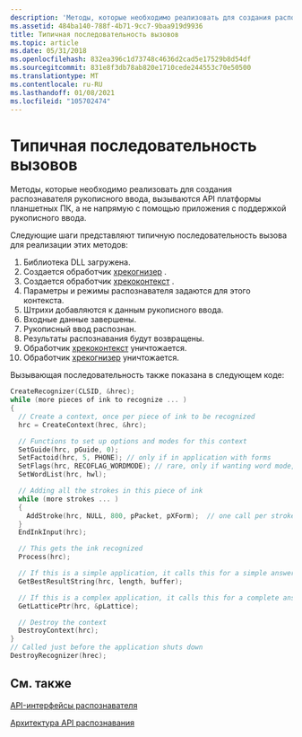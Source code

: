 ```yaml
---
description: 'Методы, которые необходимо реализовать для создания распознавателя рукописного ввода, вызываются API платформы планшетных ПК, а не напрямую с помощью приложения с поддержкой рукописного ввода. Следующие шаги представляют типичную последовательность вызова для реализации этих методов: загружена библиотека DLL.&\# 160; Создан обработчик ХРЕКОГНИЗЕР.&\# 160; Создан обработчик ХРЕКОКОНТЕКСТ. Параметры и режимы распознавателя задаются для этого контекста. Штрихи добавляются к данным рукописного ввода. Входные данные завершены. Рукописный ввод распознан. Результаты распознавания будут возвращены. Обработчик ХРЕКОКОНТЕКСТ уничтожается. Обработчик ХРЕКОГНИЗЕР уничтожается. Вызывающая последовательность также показана в следующем коде: C + + Креатерекогнизер (CLSID, &хрек); Хотя (больше фрагментов рукописного ввода для распознавания...) {//Создание контекста по одному элементу рукописного ввода для распознавания ХРК = CreateContext (хрек, &ХРК);//функции для настройки параметров и режимов для этого контекста Сетгуиде (ХРК, Пгуиде, 0); Сетфактоид (ХРК, 5, PHONE); только если в приложении с Forms Сетфлагс (ХРК, РЕКОФЛАГ \_ вордмоде);//редкими словами, только в том случае, если выбран режим слова, без словаря или один сегмент сетвордлист (ХРК, хвл);//Добавление всех штрихов в этом фрагменте рукописного ввода (больше штрихов...) {Аддстроке (ХРК, NULL, 800, Ппаккет, Пксформ);//один вызов для каждой черты Ендинкинпут (ХРК); Это получает процесс распознавания рукописного ввода (ХРК); Если это простое приложение, оно вызывает его для простого ответа Жетбестресултстринг (ХРК, Length, buffer). Если это сложное приложение, оно вызывает его для получения полного ответа Жетлаттицептр (ХРК, &Платтице); Уничтожить контекст Дестройконтекст (ХРК); }//Вызывается непосредственно перед завершением работы приложения Дестройрекогнизер (хрек);'
ms.assetid: 484ba140-788f-4b71-9cc7-9baa919d9936
title: Типичная последовательность вызовов
ms.topic: article
ms.date: 05/31/2018
ms.openlocfilehash: 832ea396c1d73748c4636d2cad5e17529b8d54df
ms.sourcegitcommit: 831e8f3db78ab820e1710cede244553c70e50500
ms.translationtype: MT
ms.contentlocale: ru-RU
ms.lasthandoff: 01/08/2021
ms.locfileid: "105702474"
---
```

# <a name="typical-calling-sequence"></a>Типичная последовательность вызовов

Методы, которые необходимо реализовать для создания распознавателя рукописного ввода, вызываются API платформы планшетных ПК, а не напрямую с помощью приложения с поддержкой рукописного ввода.

Следующие шаги представляют типичную последовательность вызова для реализации этих методов:

1.  Библиотека DLL загружена.
2.  Создается обработчик [хрекогнизер](hrecognizer-handle.md) .
3.  Создается обработчик [хрекоконтекст](hrecocontext-handle.md) .
4.  Параметры и режимы распознавателя задаются для этого контекста.
5.  Штрихи добавляются к данным рукописного ввода.
6.  Входные данные завершены.
7.  Рукописный ввод распознан.
8.  Результаты распознавания будут возвращены.
9.  Обработчик [хрекоконтекст](hrecocontext-handle.md) уничтожается.
10. Обработчик [хрекогнизер](hrecognizer-handle.md) уничтожается.

Вызывающая последовательность также показана в следующем коде:


```C++
CreateRecognizer(CLSID, &hrec);
while (more pieces of ink to recognize ... )
{
  // Create a context, once per piece of ink to be recognized
  hrc = CreateContext(hrec, &hrc);

  // Functions to set up options and modes for this context
  SetGuide(hrc, pGuide, 0);
  SetFactoid(hrc, 5, PHONE); // only if in application with forms
  SetFlags(hrc, RECOFLAG_WORDMODE); // rare, only if wanting word mode, no out-of-dictionary, or single segmentation
  SetWordList(hrc, hwl);

  // Adding all the strokes in this piece of ink
  while (more strokes ... )
  {
    AddStroke(hrc, NULL, 800, pPacket, pXForm);  // one call per stroke
  }
  EndInkInput(hrc);

  // This gets the ink recognized
  Process(hrc);

  // If this is a simple application, it calls this for a simple answer
  GetBestResultString(hrc, length, buffer);

  // If this is a complex application, it calls this for a complete answer
  GetLatticePtr(hrc, &pLattice);

  // Destroy the context
  DestroyContext(hrc);
}
// Called just before the application shuts down
DestroyRecognizer(hrec);
```



## <a name="related-topics"></a>См. также

<dl> <dt>

[API-интерфейсы распознавателя](recognizer-apis.md)
</dt> <dt>

[Архитектура API распознавания](recognition-api-architecture.md)
</dt> </dl>

 

 



